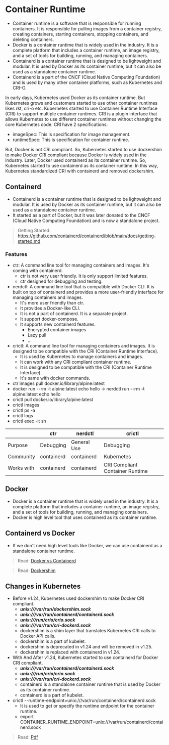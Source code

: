 # Container Runtime
- Container runtime is a software that is responsible for running containers. It is responsible for pulling images from a container registry, creating containers, starting containers, stopping containers, and deleting containers.
- Docker is a container runtime that is widely used in the industry. It is a complete platform that includes a container runtime, an image registry, and a set of tools for building, running, and managing containers.
- Containerd is a container runtime that is designed to be lightweight and modular. It is used by Docker as its container runtime, but it can also be used as a standalone container runtime.
- Containerd is a part of the CNCF (Cloud Native Computing Foundation) and is used by many other container platforms, such as Kubernetes and CRI-O.

In early days, Kubernetes used Docker as its container runtime. But Kubernetes grows and customers started to use other container runtimes likes rkt, cri-o etc.
Kubernetes started to use Container Runtime Interface (CRI) to support multiple container runtimes. 
CRI is a plugin interface that allows Kubernetes to use different container runtimes without changing the core Kubernetes code.
CRI have 2 specifications:
- imageSpec: This is specification for image management.
- runtimeSpec: This is specification for container runtime.

But, Docker is not CRI compliant. So, Kubernetes started to use dockershim to make Docker CRI compliant because Docker is widely used in the industry.
Later, Docker used containerd as its container runtime. So, Kubernetes started to use containerd as its container runtime.
In this way, Kubernetes standardized CRI with containerd and removed dockershim.

## Containerd
- Containerd is a container runtime that is designed to be lightweight and modular. It is used by Docker as its container runtime, but it can also be used as a standalone container runtime.
- It started as a part of Docker, but it was later donated to the CNCF (Cloud Native Computing Foundation) and is now a standalone project.

> Getting Started: https://github.com/containerd/containerd/blob/main/docs/getting-started.md

### Features
- ctr: A command line tool for managing containers and images. It's coming with containerd.
  - ctr is not very user friendly. It is only support limited features.
  - ctr designed for debugging and testing.
- nerdctl: A command line tool that is compatible with Docker CLI. It is built on top of containerd and provides a more user-friendly interface for managing containers and images.
  - It's more user friendly than ctr.
  - It provides a Docker-like CLI.
  - It is not a part of containerd. It is a separate project.
  - It support docker-compose.
  - It supports new containerd features.
    - Encrypted container images
    - Lazy pull
    - ...
- crictl: A command line tool for managing containers and images. It is designed to be compatible with the CRI (Container Runtime Interface).
  - It is used by Kubernetes to manage containers and images.
  - It can work with any CRI compliant container runtime.
  - It is designed to be compatible with the CRI (Container Runtime Interface).
  - It's same with docker commands.
- ctr images pull docker.io/library/alpine:latest
- docker run --rm -t alpine:latest echo hello -> nerdctl run --rm -t alpine:latest echo hello
- crictl pull docker.io/library/alpine:latest
- crictl images
- crictl ps -a
- crictl logs <container-id>
- crictl exec -it <container-id> sh

| | ctr | nerdctl | crictl     |
| -- | --- | --- |------------|
| Purpose | Debugging | General Use | Debugging  |
| Community | containerd | containerd | Kubernetes |
|Works with| containerd | containerd | CRI Compliant Container Runtime |


## Docker
- Docker is a container runtime that is widely used in the industry. It is a complete platform that includes a container runtime, an image registry, and a set of tools for building, running, and managing containers.
- Docker is high level tool that uses containerd as its container runtime.

## Containerd vs Docker
- If we don't need high level tools like Docker, we can use containerd as a standalone container runtime.

> Read: [Docker vs Containerd](https://www.docker.com/blog/containerd-vs-docker/#:~:text=In%20short%2C%20containerd%20is%20a,%2C%20networking%20capabilities%2C%20and%20more.)

> Read: [Dockershim](https://ammarsuhail155.medium.com/dokcershim-vs-containerd-5ab14447cb8f#:~:text=Docker%20Shim%3A,was%20the%20default%20container%20runtime.)


## Changes in Kubernetes
- Before v1.24, Kubernetes used dockershim to make Docker CRI compliant.
  - ***unix:///var/run/dockershim.sock***
  - ***unix:///var/run/containerd/containerd.sock***
  - ***unix:///run/crio/crio.sock***
  - ***unix:///var/run/cri-dockerd.sock***
  - dockershim is a shim layer that translates Kubernetes CRI calls to Docker API calls.
  - dockershim is a part of kubelet.
  - dockershim is deprecated in v1.24 and will be removed in v1.25.
  - dockershim is replaced with containerd in v1.24.
- With And After v1.24, Kubernetes started to use containerd for Docker CRI compliant.
  - ***unix:///var/run/containerd/containerd.sock***
  - ***unix:///run/crio/crio.sock***
  - ***unix:///var/run/cri-dockerd.sock***
  - containerd is a standalone container runtime that is used by Docker as its container runtime.
  - containerd is a part of kubelet.
- crictl --runtime-endpoint=unix:///var/run/containerd/containerd.sock
  - It is used to get or specify the runtime endpoint for the container runtime.
  - export CONTAINER_RUNTIME_ENDPOINT=unix:///var/run/containerd/containerd.sock


> Read: [Pdf](../sources/pdfs/core-concept/Docker+vs+Containerd+resource.pdf) 
